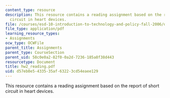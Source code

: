 ```yaml
---
content_type: resource
description: This resource contains a reading assignment based on the report of short
  circuit in heart devices.
file: /courses/esd-10-introduction-to-technology-and-policy-fall-2006/d57eb0e5433535af63223cd54eaee129_hw2_reading.pdf
file_type: application/pdf
learning_resource_types:
- Assignments
ocw_type: OCWFile
parent_title: Assignments
parent_type: CourseSection
parent_uid: 58c0e0a2-82f0-0a2d-7236-185a8f38d443
resourcetype: Document
title: hw2_reading.pdf
uid: d57eb0e5-4335-35af-6322-3cd54eaee129
---
```

This resource contains a reading assignment based on the report of short circuit in heart devices.

